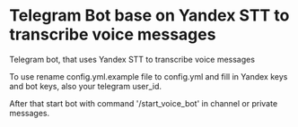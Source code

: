 # Telegram Bot base on Yandex STT to transcribe voice messages

Telegram bot, that uses Yandex STT to transcribe voice messages


To use rename config.yml.example file to config.yml and fill in Yandex keys and bot keys, also your telegram user_id.

After that start bot with command '/start_voice_bot' in channel or private messages.

 
